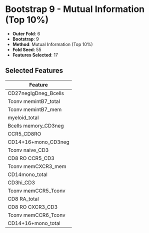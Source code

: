 # Bootstrap 9 - Mutual Information (Top 10%)

- **Outer Fold**: 6
- **Bootstrap**: 9
- **Method**: Mutual Information (Top 10%)
- **Fold Seed**: 55
- **Features Selected**: 17

## Selected Features

| Feature |
|---------|
| CD27negIgDneg_Bcells |
| Tconv memintB7_total |
| Tconv memintB7_mem |
| myeloid_total |
| Bcells memory_CD3neg |
| CCR5_CD8RO |
| CD14+16+mono_CD3neg |
| Tconv naive_CD3 |
| CD8 RO CCR5_CD3 |
| Tconv memCXCR3_mem |
| CD14mono_total |
| CD3hi_CD3 |
| Tconv memCCR5_Tconv |
| CD8 RA_total |
| CD8 RO CXCR3_CD3 |
| Tconv memCCR6_Tconv |
| CD14+16+mono_total |

